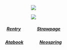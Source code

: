 ⠀<div align="center">


![](https://komarev.com/ghpvc/?username=Greedism&color=C9ADA7&style=plastic&label=Visitors&base=2990)


![](https://files.catbox.moe/fpipqi.png)
##### [Rentry](https://rentry.co/FujiwaranoMoku)ㅤㅤㅤㅤ[Strawpage](https://medangel.straw.page/)
##### [Atabook](https://mokou.atabook.org/)ㅤㅤㅤㅤ[Neospring](https://neospring.org/@p.ai.nter)
